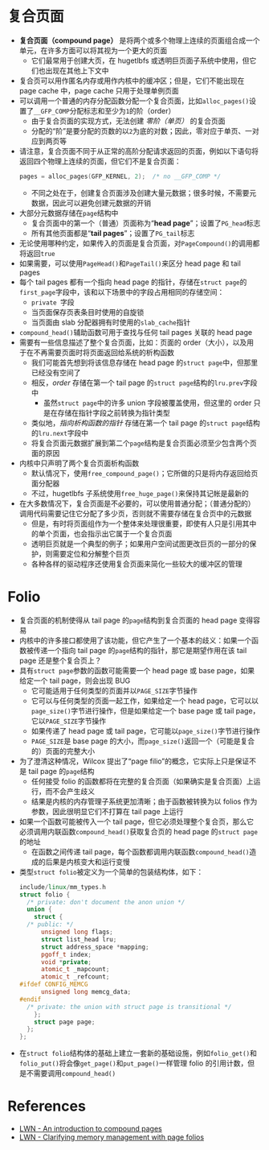 
# 复合页面
* **复合页面（compound page）** 是将两个或多个物理上连续的页面组合成一个单元，在许多方面可以将其视为一个更大的页面
  * 它们最常用于创建大页，在 hugetlbfs 或透明巨页面子系统中使用，但它们也出现在其他上下文中
* 复合页可以用作匿名内存或用作内核中的缓冲区；但是，它们不能出现在 page cache 中，page cache 只用于处理单例页面
* 可以调用一个普通的内存分配函数分配一个复合页面，比如`alloc_pages()`设置了`__GFP_COMP`分配标志和至少为`1`的阶（order）
  * 由于复合页面的实现方式，无法创建 *零阶（单页）* 的复合页面
  * 分配的“阶”是要分配的页数的以`2`为底的对数；因此，零对应于单页、一对应到两页等
* 请注意，复合页面不同于从正常的高阶分配请求返回的页面，例如以下语句将返回四个物理上连续的页面，但它们不是复合页面：
  ```c
  pages = alloc_pages(GFP_KERNEL, 2);  /* no __GFP_COMP */
  ```
  * 不同之处在于，创建复合页面涉及创建大量元数据；很多时候，不需要元数据，因此可以避免创建元数据的开销
* 大部分元数据存储在`page`结构中
  * 复合页面中的第一个（普通）页面称为“**head page**”；设置了`PG_head`标志
  * 所有其他页面都是“**tail pages**”；设置了`PG_tail`标志
* 无论使用哪种约定，如果传入的页面是复合页面，对`PageCompound()`的调用都将返回`true`
* 如果需要，可以使用`PageHead()`和`PageTail()`来区分 head page 和 tail pages
* 每个 tail pages 都有一个指向 head page 的指针，存储在`struct page`的`first_page`字段中，该和以下场景中的字段占用相同的存储空间：
  * `private `字段
  * 当页面保存页表条目时使用的自旋锁
  * 当页面由 slab 分配器拥有时使用的`slab_cache`指针
* `compound_head()`辅助函数可用于查找与任何 tail pages 关联的 head page
* 需要有一些信息描述了整个复合页面，比如：页面的 order（大小），以及用于在不再需要页面时将页面返回给系统的析构函数
  * 我们可能首先想到将该信息存储在 head page 的`struct page`中，但那里已经没有空间了
  * 相反，*order* 存储在第一个 tail page 的`struct page`结构的`lru.prev`字段中
    * 虽然`struct page`中的许多 union 字段被覆盖使用，但这里的 order 只是在存储在指针字段之前转换为指针类型
  * 类似地，*指向析构函数的指针* 存储在第一个 tail page 的`struct page`结构的`lru.next`字段中
  * 将复合页面元数据扩展到第二个`page`结构是复合页面必须至少包含两个页面的原因
* 内核中只声明了两个复合页面析构函数
  * 默认情况下，使用`free_compound_page()`；它所做的只是将内存返回给页面分配器
  * 不过，hugetlbfs 子系统使用`free_huge_page()`来保持其记帐是最新的
* 在大多数情况下，复合页面是不必要的，可以使用普通分配；（普通分配的）调用代码需要记住它分配了多少页，否则就不需要存储在复合页中的元数据
  * 但是，有时将页面组作为一个整体来处理很重要，即使有人只是引用其中的单个页面，也会指示出它属于一个复合页面
  * 透明巨页就是一个典型的例子；如果用户空间试图更改巨页的一部分的保护，则需要定位和分解整个巨页
  * 各种各样的驱动程序还使用复合页面来简化一些较大的缓冲区的管理

# Folio
* 复合页面的机制使得从 tail page 的`page`结构到复合页面的 head page 变得容易
* 内核中的许多接口都使用了该功能，但它产生了一个基本的歧义：如果一个函数被传递一个指向 tail page 的`page`结构的指针，那它是期望作用在该 tail page 还是整个复合页上？
* 具有`struct page`参数的函数可能需要一个 head page 或 base page，如果给定一个 tail page，则会出现 BUG
  * 它可能适用于任何类型的页面并以`PAGE_SIZE`字节操作
  * 它可以与任何类型的页面一起工作，如果给定一个 head page，它可以以`page_size()`字节进行操作，但是如果给定一个 base page 或 tail page，它以`PAGE_SIZE`字节操作
  * 如果传递了 head page 或 tail page，它可能以`page_size()`字节进行操作
  * `PAGE_SIZE`是 base page 的大小，而`page_size()`返回一个（可能是复合的）页面的完整大小
* 为了澄清这种情况，Wilcox 提出了“page filio”的概念，它实际上只是保证不是 tail page 的`page`结构
  * 任何接受 folio 的函数都将在完整的复合页面（如果确实是复合页面）上运行，而不会产生歧义
  * 结果是内核的内存管理子系统更加清晰；由于函数被转换为以 folios 作为参数，因此很明显它们不打算在 tail page 上运行
* 如果一个函数可能被传入一个 tail page，但它必须处理整个复合页，那么它必须调用内联函数`compound_head()`获取复合页的 head page 的`struct page`的地址
  * 在函数之间传递 tail page，每个函数都调用内联函数`compound_head()`造成的后果是内核变大和运行变慢
* 类型`struct folio`被定义为一个简单的包装结构体，如下：
  ```cpp
  include/linux/mm_types.h
  struct folio {
    /* private: don't document the anon union */
    union {
      struct {
    /* public: */
        unsigned long flags;
        struct list_head lru;
        struct address_space *mapping;
        pgoff_t index;
        void *private;
        atomic_t _mapcount;
        atomic_t _refcount;
  #ifdef CONFIG_MEMCG
        unsigned long memcg_data;
  #endif
    /* private: the union with struct page is transitional */
      };
      struct page page;
    };
  };
  ```
* 在`struct folio`结构体的基础上建立一套新的基础设施，例如`folio_get()`和`folio_put()`将会像`get_page()`和`put_page()`一样管理 folio 的引用计数，但是不需要调用`compound_head()`

# References
* [LWN - An introduction to compound pages](https://lwn.net/Articles/619514/)
* [LWN - Clarifying memory management with page folios](https://lwn.net/Articles/849538/)